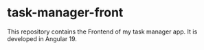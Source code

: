 # task-manager-front
This repository contains the Frontend of my task manager app. It is developed in Angular 19.
